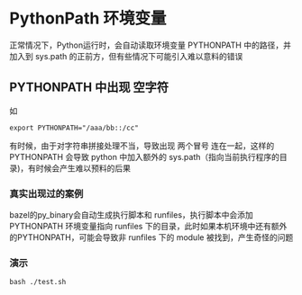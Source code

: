 # PythonPath 环境变量

正常情况下，Python运行时，会自动读取环境变量 PYTHONPATH 中的路径，并加入到 sys.path 的正前方，但有些情况下可能引入难以意料的错误

## PYTHONPATH 中出现 空字符

如
```
export PYTHONPATH="/aaa/bb::/cc"
```
有时候，由于对字符串拼接处理不当，导致出现 两个冒号 连在一起，这样的 PYTHONPATH 会导致 python 中加入额外的 sys.path（指向当前执行程序的目录)，有时候会产生难以预料的后果

### 真实出现过的案例
bazel的py_binary会自动生成执行脚本和 runfiles，执行脚本中会添加 PYTHONPATH 环境变量指向 runfiles 下的目录，此时如果本机环境中还有额外的PYTHONPATH，可能会导致非 runfiles 下的 module 被找到，产生奇怪的问题

### 演示
```
bash ./test.sh
```
